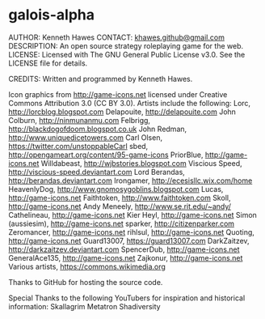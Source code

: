 # galois-alpha

AUTHOR: Kenneth Hawes
CONTACT: khawes.github@gmail.com
DESCRIPTION: An open source strategy roleplaying game for the web.
LICENSE: Licensed with The GNU General Public License v3.0. See the LICENSE file for details.

CREDITS: 
Written and programmed by Kenneth Hawes.

Icon graphics from http://game-icons.net licensed under Creative Commons Attribution 3.0 (CC BY 3.0). Artists include the following:
Lorc, http://lorcblog.blogspot.com
Delapouite, http://delapouite.com
John Colburn, http://ninmunanmu.com
Felbrigg, http://blackdogofdoom.blogspot.co.uk
John Redman, http://www.uniquedicetowers.com
Carl Olsen, https://twitter.com/unstoppableCarl
sbed, http://opengameart.org/content/95-game-icons
PriorBlue, http://game-icons.net
Willdabeast, http://wjbstories.blogspot.com
Viscious Speed, http://viscious-speed.deviantart.com
Lord Berandas, http://berandas.deviantart.com
Irongamer, http://ecesisllc.wix.com/home
HeavenlyDog, http://www.gnomosygoblins.blogspot.com
Lucas, http://game-icons.net
Faithtoken, http://www.faithtoken.com
Skoll, http://game-icons.net
Andy Meneely, http://www.se.rit.edu/~andy/
Cathelineau, http://game-icons.net
Kier Heyl, http://game-icons.net
Simon (aussiesim), http://game-icons.net
sparker, http://citizenparker.com
Zeromancer, http://game-icons.net
rihlsul, http://game-icons.net
Quoting, http://game-icons.net
Guard13007, https://guard13007.com
DarkZaitzev, http://darkzaitzev.deviantart.com
SpencerDub, http://game-icons.net
GeneralAce135, http://game-icons.net
Zajkonur, http://game-icons.net
Various artists, https://commons.wikimedia.org

Thanks to GitHub for hosting the source code.

Special Thanks to the following YouTubers for inspiration and historical information:
Skallagrim
Metatron
Shadiversity

